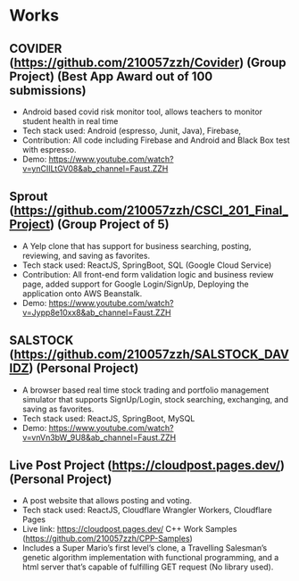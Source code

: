 # Works
## COVIDER (https://github.com/210057zzh/Covider) (Group Project) (Best App Award out of 100 submissions)
- Android based covid risk monitor tool, allows teachers to monitor student health in real time
- Tech stack used: Android (espresso, Junit, Java), Firebase,
- Contribution: All code including Firebase and Android and Black Box test with espresso.
- Demo: https://www.youtube.com/watch?v=ynCIILtGV08&ab_channel=Faust.ZZH
## Sprout (https://github.com/210057zzh/CSCI_201_Final_Project) (Group Project of 5)
- A Yelp clone that has support for business searching, posting, reviewing, and saving as favorites.
- Tech stack used: ReactJS, SpringBoot, SQL (Google Cloud Service)
- Contribution: All front-end form validation logic and business review page, added support for Google Login/SignUp, Deploying the application onto AWS Beanstalk.
- Demo: https://www.youtube.com/watch?v=Jypp8e10xx8&ab_channel=Faust.ZZH
## SALSTOCK (https://github.com/210057zzh/SALSTOCK_DAVIDZ) (Personal Project)
- A browser based real time stock trading and portfolio management simulator that supports SignUp/Login, stock searching, exchanging, and saving as favorites.
- Tech stack used: ReactJS, SpringBoot, MySQL
- Demo: https://www.youtube.com/watch?v=vnVn3bW_9U8&ab_channel=Faust.ZZH
## Live Post Project (https://cloudpost.pages.dev/) (Personal Project)
- A post website that allows posting and voting.
- Tech stack used: ReactJS, Cloudflare Wrangler Workers, Cloudflare Pages
- Live link: https://cloudpost.pages.dev/
C++ Work Samples (https://github.com/210057zzh/CPP-Samples)
- Includes a Super Mario’s first level’s clone, a Travelling Salesman’s genetic algorithm implementation with functional programming, and a html server that’s capable of fulfilling GET request (No library used).
